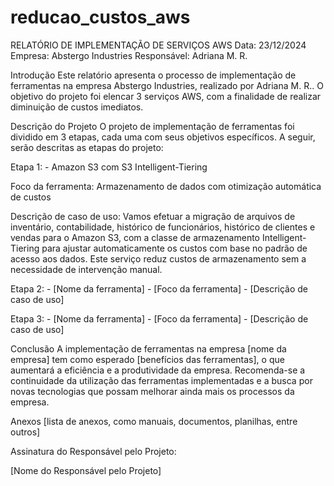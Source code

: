 # reducao_custos_aws

RELATÓRIO DE IMPLEMENTAÇÃO DE SERVIÇOS AWS
Data: 23/12/2024 Empresa: Abstergo Industries Responsável: Adriana M. R.

Introdução
Este relatório apresenta o processo de implementação de ferramentas na empresa Abstergo Industries, realizado por Adriana M. R.. O objetivo do projeto foi elencar 3 serviços AWS, com a finalidade de realizar diminuição de custos imediatos.

Descrição do Projeto
O projeto de implementação de ferramentas foi dividido em 3 etapas, cada uma com seus objetivos específicos. A seguir, serão descritas as etapas do projeto:

Etapa 1: -  Amazon S3 com S3 Intelligent-Tiering

Foco da ferramenta: Armazenamento de dados com otimização automática de custos

Descrição de caso de uso: Vamos efetuar a migração de arquivos de inventário, contabilidade, histórico de funcionários, histórico de clientes e vendas para o Amazon S3, com a classe de armazenamento Intelligent-Tiering para ajustar automaticamente os custos com base no padrão de acesso aos dados. Este serviço reduz custos de armazenamento sem a necessidade de intervenção manual.

Etapa 2: - [Nome da ferramenta] - [Foco da ferramenta] - [Descrição de caso de uso]

Etapa 3: - [Nome da ferramenta] - [Foco da ferramenta] - [Descrição de caso de uso]

Conclusão
A implementação de ferramentas na empresa [nome da empresa] tem como esperado [benefícios das ferramentas], o que aumentará a eficiência e a produtividade da empresa. Recomenda-se a continuidade da utilização das ferramentas implementadas e a busca por novas tecnologias que possam melhorar ainda mais os processos da empresa.

Anexos
[lista de anexos, como manuais, documentos, planilhas, entre outros]

Assinatura do Responsável pelo Projeto:

[Nome do Responsável pelo Projeto]
